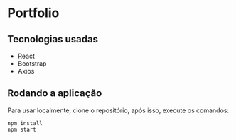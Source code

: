 # Portfolio
## Tecnologias usadas
-   React
-   Bootstrap
-   Axios

## Rodando a aplicação


Para usar localmente, clone o repositório, após isso, execute os comandos:
```
npm install
npm start
```
